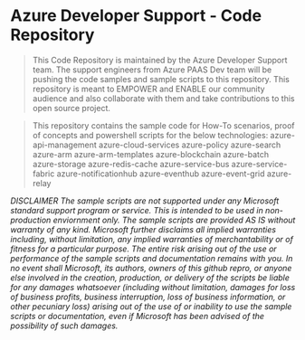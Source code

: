 # Azure Developer Support - Code Repository

> This Code Repository is maintained by the Azure Developer Support team. The support engineers from Azure PAAS Dev team will be pushing the code samples and sample scripts to this repository. This repository is meant to EMPOWER and ENABLE our community audience and also collaborate with them and take contributions to this open source project.

> This repository contains the sample code for How-To scenarios, proof of concepts and powershell scripts for the below technologies:
azure-api-management 
azure-cloud-services 
azure-policy 
azure-search 
azure-arm 
azure-arm-templates
azure-blockchain 
azure-batch
azure-storage 
azure-redis-cache 
azure-service-bus 
azure-service-fabric
azure-notificationhub 
azure-eventhub 
azure-event-grid 
azure-relay 



*DISCLAIMER
The sample scripts are not supported under any Microsoft standard support program or service. This is intended to be used in non-production enviornment only.
The sample scripts are provided AS IS without warranty of any kind. Microsoft further disclaims all implied warranties including, without limitation, any implied warranties of merchantability or of fitness for a particular purpose. The entire risk arising out of the use or performance of the sample scripts and documentation remains with you. In no event shall Microsoft, its authors, owners of this github repro, or anyone else involved in the creation, production, or delivery of the scripts be liable for any damages whatsoever (including without limitation, damages for loss of business profits, business interruption, loss of business information, or other pecuniary loss) arising out of the use of or inability to use the sample scripts or documentation, even if Microsoft has been advised of the possibility of such damages.*
